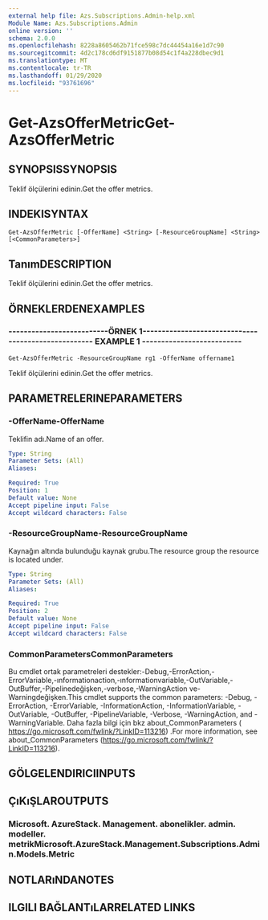 ```yaml
---
external help file: Azs.Subscriptions.Admin-help.xml
Module Name: Azs.Subscriptions.Admin
online version: ''
schema: 2.0.0
ms.openlocfilehash: 8228a8605462b71fce598c7dc44454a16e1d7c90
ms.sourcegitcommit: 4d2c178cd6df9151877b08d54c1f4a228dbec9d1
ms.translationtype: MT
ms.contentlocale: tr-TR
ms.lasthandoff: 01/29/2020
ms.locfileid: "93761696"
---
```

# <span data-ttu-id="4c810-101">Get-AzsOfferMetric</span><span class="sxs-lookup"><span data-stu-id="4c810-101">Get-AzsOfferMetric</span></span>

## <span data-ttu-id="4c810-102">SYNOPSIS</span><span class="sxs-lookup"><span data-stu-id="4c810-102">SYNOPSIS</span></span>
<span data-ttu-id="4c810-103">Teklif ölçülerini edinin.</span><span class="sxs-lookup"><span data-stu-id="4c810-103">Get the offer metrics.</span></span>

## <span data-ttu-id="4c810-104">INDEKI</span><span class="sxs-lookup"><span data-stu-id="4c810-104">SYNTAX</span></span>

```
Get-AzsOfferMetric [-OfferName] <String> [-ResourceGroupName] <String> [<CommonParameters>]
```

## <span data-ttu-id="4c810-105">Tanım</span><span class="sxs-lookup"><span data-stu-id="4c810-105">DESCRIPTION</span></span>
<span data-ttu-id="4c810-106">Teklif ölçülerini edinin.</span><span class="sxs-lookup"><span data-stu-id="4c810-106">Get the offer metrics.</span></span>

## <span data-ttu-id="4c810-107">ÖRNEKLERDEN</span><span class="sxs-lookup"><span data-stu-id="4c810-107">EXAMPLES</span></span>

### <span data-ttu-id="4c810-108">--------------------------ÖRNEK 1--------------------------</span><span class="sxs-lookup"><span data-stu-id="4c810-108">-------------------------- EXAMPLE 1 --------------------------</span></span>
```
Get-AzsOfferMetric -ResourceGroupName rg1 -OfferName offername1
```

<span data-ttu-id="4c810-109">Teklif ölçülerini edinin.</span><span class="sxs-lookup"><span data-stu-id="4c810-109">Get the offer metrics.</span></span>

## <span data-ttu-id="4c810-110">PARAMETRELERINE</span><span class="sxs-lookup"><span data-stu-id="4c810-110">PARAMETERS</span></span>

### <span data-ttu-id="4c810-111">-OfferName</span><span class="sxs-lookup"><span data-stu-id="4c810-111">-OfferName</span></span>
<span data-ttu-id="4c810-112">Teklifin adı.</span><span class="sxs-lookup"><span data-stu-id="4c810-112">Name of an offer.</span></span>

```yaml
Type: String
Parameter Sets: (All)
Aliases: 

Required: True
Position: 1
Default value: None
Accept pipeline input: False
Accept wildcard characters: False
```

### <span data-ttu-id="4c810-113">-ResourceGroupName</span><span class="sxs-lookup"><span data-stu-id="4c810-113">-ResourceGroupName</span></span>
<span data-ttu-id="4c810-114">Kaynağın altında bulunduğu kaynak grubu.</span><span class="sxs-lookup"><span data-stu-id="4c810-114">The resource group the resource is located under.</span></span>

```yaml
Type: String
Parameter Sets: (All)
Aliases: 

Required: True
Position: 2
Default value: None
Accept pipeline input: False
Accept wildcard characters: False
```

### <span data-ttu-id="4c810-115">CommonParameters</span><span class="sxs-lookup"><span data-stu-id="4c810-115">CommonParameters</span></span>
<span data-ttu-id="4c810-116">Bu cmdlet ortak parametreleri destekler:-Debug,-ErrorAction,-ErrorVariable,-ınformationaction,-ınformationvariable,-OutVariable,-OutBuffer,-Pipelinedeğişken,-verbose,-WarningAction ve-Warningdeğişken.</span><span class="sxs-lookup"><span data-stu-id="4c810-116">This cmdlet supports the common parameters: -Debug, -ErrorAction, -ErrorVariable, -InformationAction, -InformationVariable, -OutVariable, -OutBuffer, -PipelineVariable, -Verbose, -WarningAction, and -WarningVariable.</span></span> <span data-ttu-id="4c810-117">Daha fazla bilgi için bkz about_CommonParameters ( https://go.microsoft.com/fwlink/?LinkID=113216) .</span><span class="sxs-lookup"><span data-stu-id="4c810-117">For more information, see about_CommonParameters (https://go.microsoft.com/fwlink/?LinkID=113216).</span></span>

## <span data-ttu-id="4c810-118">GÖLGELENDIRICI</span><span class="sxs-lookup"><span data-stu-id="4c810-118">INPUTS</span></span>

## <span data-ttu-id="4c810-119">ÇıKıŞLAR</span><span class="sxs-lookup"><span data-stu-id="4c810-119">OUTPUTS</span></span>

### <span data-ttu-id="4c810-120">Microsoft. AzureStack. Management. abonelikler. admin. modeller. metrik</span><span class="sxs-lookup"><span data-stu-id="4c810-120">Microsoft.AzureStack.Management.Subscriptions.Admin.Models.Metric</span></span>

## <span data-ttu-id="4c810-121">NOTLARıNDA</span><span class="sxs-lookup"><span data-stu-id="4c810-121">NOTES</span></span>

## <span data-ttu-id="4c810-122">ILGILI BAĞLANTıLAR</span><span class="sxs-lookup"><span data-stu-id="4c810-122">RELATED LINKS</span></span>

